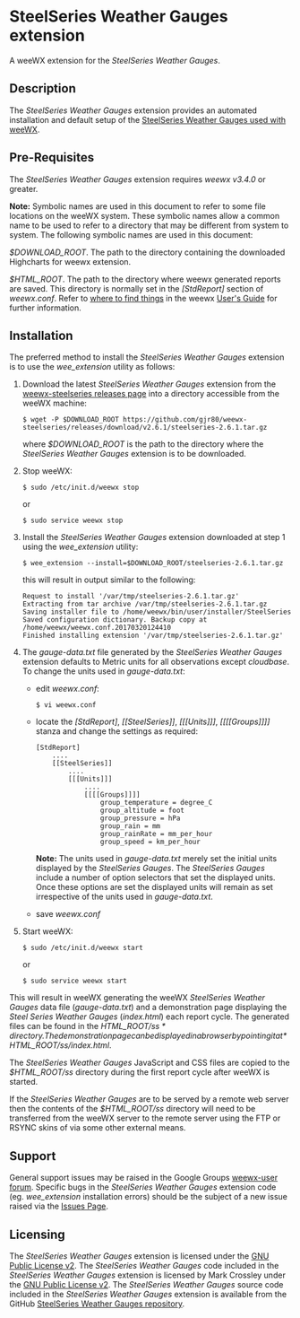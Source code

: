 # SteelSeries Weather Gauges extension #

A weeWX extension for the *SteelSeries Weather Gauges*.

## Description ##

The *SteelSeries Weather Gauges* extension provides an automated installation and default setup of the [SteelSeries Weather Gauges used with weeWX](https://github.com/mcrossley/SteelSeries-Weather-Gauges/tree/master/weather_server/WeeWX).

## Pre-Requisites ##

The *SteelSeries Weather Gauges* extension requires *weewx v3.4.0* or greater.

**Note:** Symbolic names are used in this document to refer to some file locations on the weeWX system. These symbolic names allow a common name to be used to refer to a directory that may be different from system to system. The following symbolic names are used in this document:

*$DOWNLOAD_ROOT*. The path to the directory containing the downloaded Highcharts for weewx extension.

*$HTML_ROOT*. The path to the directory where weewx generated reports are saved. This directory is normally set in the *[StdReport]* section of *weewx.conf*. Refer to [where to find things](http://weewx.com/docs/usersguide.htm#Where_to_find_things) in the weewx [User's Guide](http://weewx.com/docs/usersguide.htm) for further information.

## Installation ##

The preferred method to install the *SteelSeries Weather Gauges* extension is to use the *wee\_extension* utility as follows:

1.  Download the latest *SteelSeries Weather Gauges* extension from the [weewx-steelseries releases page](https://github.com/gjr80/weewx-steelseries_gauges/releases) into a directory accessible from the weeWX machine:

        $ wget -P $DOWNLOAD_ROOT https://github.com/gjr80/weewx-steelseries/releases/download/v2.6.1/steelseries-2.6.1.tar.gz

    where *$DOWNLOAD_ROOT* is the path to the directory where the *SteelSeries Weather Gauges* extension is to be downloaded.

2.  Stop weeWX:

        $ sudo /etc/init.d/weewx stop

    or

        $ sudo service weewx stop

3.  Install the *SteelSeries Weather Gauges* extension downloaded at step 1 using the *wee\_extension* utility:

        $ wee_extension --install=$DOWNLOAD_ROOT/steelseries-2.6.1.tar.gz

    this will result in output similar to the following:

        Request to install '/var/tmp/steelseries-2.6.1.tar.gz'
        Extracting from tar archive /var/tmp/steelseries-2.6.1.tar.gz
        Saving installer file to /home/weewx/bin/user/installer/SteelSeries
        Saved configuration dictionary. Backup copy at /home/weewx/weewx.conf.20170320124410
        Finished installing extension '/var/tmp/steelseries-2.6.1.tar.gz'

4.  The *gauge-data.txt* file generated by the *SteelSeries Weather Gauges* extension defaults to Metric units for all observations except *cloudbase*. To change the units used in *gauge-data.txt*:

    -   edit *weewx.conf*:

            $ vi weewx.conf

    -   locate the *[StdReport]*, *[[SteelSeries]]*, *[[[Units]]]*, *[[[[Groups]]]]* stanza and change the settings as required:

            [StdReport]
                ....
                [[SteelSeries]]
                    ....
                    [[[Units]]]
                        ....
                        [[[[Groups]]]]
                            group_temperature = degree_C
                            group_altitude = foot
                            group_pressure = hPa
                            group_rain = mm
                            group_rainRate = mm_per_hour
                            group_speed = km_per_hour

        **Note:** The units used in *gauge-data.txt* merely set the initial units displayed by the *SteelSeries Gauges*. The *SteelSeries Gauges* include a number of option selectors that set the displayed units. Once these options are set the displayed units will remain as set irrespective of the units used in *gauge-data.txt*.

    -   save *weewx.conf*

5.  Start weeWX:

        $ sudo /etc/init.d/weewx start

    or

        $ sudo service weewx start

This will result in weeWX generating the weeWX *SteelSeries Weather Gauges* data file (*gauge-data.txt*) and a demonstration page displaying the *Steel Series Weather Gauges* (*index.html*) each report cycle. The generated files can be found in the *$HTML\_ROOT/ss* directory. The demonstration page can be displayed in a browser by pointing it at *$HTML\_ROOT/ss/index.html*.

The *SteelSeries Weather Gauges* JavaScript and CSS files are copied to the *$HTML\_ROOT/ss* directory during the first report cycle after weeWX is started.

If the *SteelSeries Weather Gauges* are to be served by a remote web server then the contents of the *$HTML\_ROOT/ss* directory will need to be transferred from the weeWX server to the remote server using the FTP or RSYNC skins of via some other external means.

## Support ###

General support issues may be raised in the Google Groups [weewx-user forum](https://groups.google.com/group/weewx-user "Google Groups weewx-user forum"). Specific bugs in the *SteelSeries Weather Gauges* extension code (eg. *wee\_extension* installation errors) should be the subject of a new issue raised via the [Issues Page](https://github.com/gjr80/weewx-steelseries/issues "SteelSeries Weather Gauges extension Issues").
 
## Licensing ##

The *SteelSeries Weather Gauges* extension is licensed under the [GNU Public License v2](https://github.com/gjr80/weewx-steelseries/blob/master/LICENSE "SteelSeries Weather Gauges extension License"). The *SteelSeries Weather Gauges* code included in the *SteelSeries Weather Gauges* extension is licensed by Mark Crossley under the [GNU Public License v2](https://github.com/mcrossley/SteelSeries-Weather-Gauges/blob/master/LICENSE "SteelSeries Weather Gauges License"). The *SteelSeries Weather Gauges* source code included in the *SteelSeries Weather Gauges* extension is available from the GitHub [SteelSeries Weather Gauges repository](https://github.com/mcrossley/SteelSeries-Weather-Gauges).

